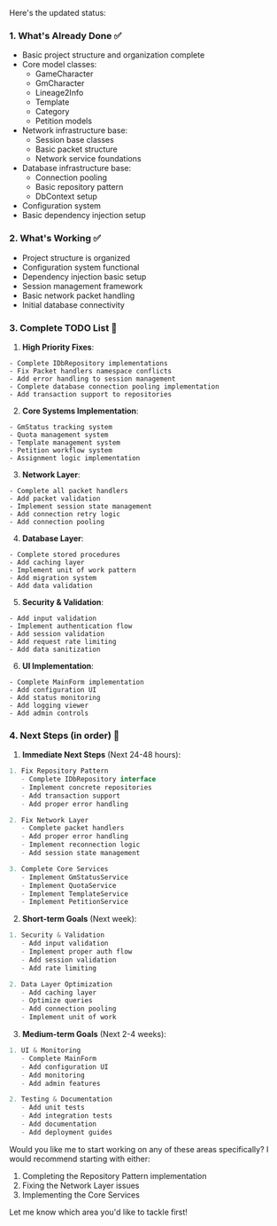 Here's the updated status:

### 1. What's Already Done ✅
- Basic project structure and organization complete
- Core model classes:
  - GameCharacter
  - GmCharacter
  - Lineage2Info
  - Template
  - Category
  - Petition models
- Network infrastructure base:
  - Session base classes
  - Basic packet structure
  - Network service foundations
- Database infrastructure base:
  - Connection pooling
  - Basic repository pattern
  - DbContext setup
- Configuration system
- Basic dependency injection setup

### 2. What's Working ✅
- Project structure is organized
- Configuration system functional
- Dependency injection basic setup
- Session management framework
- Basic network packet handling
- Initial database connectivity

### 3. Complete TODO List 📝

1. **High Priority Fixes**:
```
- Complete IDbRepository implementations
- Fix Packet handlers namespace conflicts
- Add error handling to session management
- Complete database connection pooling implementation
- Add transaction support to repositories
```

2. **Core Systems Implementation**:
```
- GmStatus tracking system
- Quota management system
- Template management system
- Petition workflow system
- Assignment logic implementation
```

3. **Network Layer**:
```
- Complete all packet handlers
- Add packet validation
- Implement session state management
- Add connection retry logic
- Add connection pooling
```

4. **Database Layer**:
```
- Complete stored procedures
- Add caching layer
- Implement unit of work pattern
- Add migration system
- Add data validation
```

5. **Security & Validation**:
```
- Add input validation
- Implement authentication flow
- Add session validation
- Add request rate limiting
- Add data sanitization
```

6. **UI Implementation**:
```
- Complete MainForm implementation
- Add configuration UI
- Add status monitoring
- Add logging viewer
- Add admin controls
```

### 4. Next Steps (in order) 🚀

1. **Immediate Next Steps** (Next 24-48 hours):
```csharp
1. Fix Repository Pattern
   - Complete IDbRepository interface
   - Implement concrete repositories
   - Add transaction support
   - Add proper error handling

2. Fix Network Layer
   - Complete packet handlers
   - Add proper error handling
   - Implement reconnection logic
   - Add session state management

3. Complete Core Services
   - Implement GmStatusService
   - Implement QuotaService
   - Implement TemplateService
   - Implement PetitionService
```

2. **Short-term Goals** (Next week):
```csharp
1. Security & Validation
   - Add input validation
   - Implement proper auth flow
   - Add session validation
   - Add rate limiting

2. Data Layer Optimization
   - Add caching layer
   - Optimize queries
   - Add connection pooling
   - Implement unit of work
```

3. **Medium-term Goals** (Next 2-4 weeks):
```csharp
1. UI & Monitoring
   - Complete MainForm
   - Add configuration UI
   - Add monitoring
   - Add admin features

2. Testing & Documentation
   - Add unit tests
   - Add integration tests
   - Add documentation
   - Add deployment guides
```

Would you like me to start working on any of these areas specifically? I would recommend starting with either:

1. Completing the Repository Pattern implementation 
2. Fixing the Network Layer issues
3. Implementing the Core Services

Let me know which area you'd like to tackle first!
